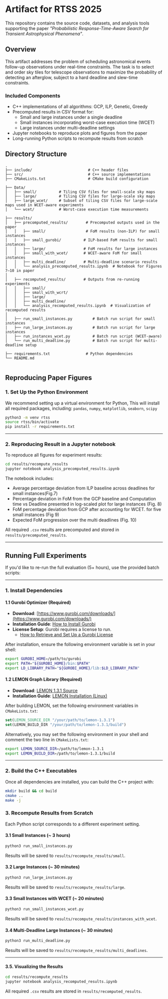 # Artifact for RTSS 2025
This repository contains the source code, datasets, and analysis tools supporting the paper *"Probabilistic Response-Time-Aware Search for Transient Astrophysical Phenomena"*.


## Overview
This artifact addresses the problem of scheduling astronomical events follow-up observations under real-time constraints. The task is to select and order sky tiles for telescope observations to maximize the probability of detecting an afterglow, subject to a hard deadline and slew-time constraints.

### Included Components
- C++ implementations of all algorithms: GCP, ILP, Genetic, Greedy
- Precomputed results in CSV format for:
  - Small and large instances under a single deadline
  - Small instances incorporating worst-case execution time (WCET)
  - Large instances under multi-deadline settings
- Jupyter notebooks to reproduce plots and figures from the paper
- Long-running Python scripts to recompute results from scratch


## Directory Structure

```
.
├── include/                         # C++ header files
├── src/                             # C++ source implementations
├── CMakeLists.txt                   # CMake build configuration

├── Data/
│   ├── small/          # Tiling CSV files for small-scale sky maps 
│   ├── large/          # Tiling CSV files for large-scale sky maps 
│   ├── large_wcet/     # Subset of tiling CSV files for large-scale maps used in WCET-aware experiments
│   └── wcet/           # Worst-case execution time measurements

├── results/
│   ├── precomputed_results/        # Precomputed outputs used in the paper
│   │   ├── small/                  # FoM results (non-ILP) for small instances
│   │   ├── small_gurobi/          # ILP-based FoM results for small instances
│   │   ├── large/                 # FoM results for large instances
│   │   ├── small_with_wcet/       # WCET-aware FoM for small instances
│   │   ├── multi_deadline/        # Multi-deadline scenario results
│   │   └── analysis_precomputed_results.ipynb  # Notebook for Figures 7–10 in paper
│
│   ├── recomputed_results/        # Outputs from re-running experiments
│   │   ├── small/                 
│   │   ├── small_with_wcrt/       
│   │   ├── large/                 
│   │   ├── multi_deadline/        
│   │   └── analysis_recomputed_results.ipynb  # Visualization of recomputed results
│
│   ├── run_small_instances.py         # Batch run script for small instances
│   ├── run_large_instances.py         # Batch run script for large instances
│   ├── run_instances_wcet.py          # Batch run script (WCET-aware)
│   └── run_multi_deadline.py          # Batch run script for multi-deadline setup

├── requirements.txt                # Python dependencies
└── README.md


```

## Reproducing Paper Figures
### 1. Set Up the Python Environment

We recommend setting up a virtual environment for Python, This will install all required packages, including: `pandas`, `numpy`, `matplotlib`, `seaborn`, `scipy`

```bash
python3 -m venv rtss
source rtss/bin/activate
pip install -r requirements.txt
```
---

### 2. Reproducing Result in a Jupyter notebook

To reproduce all figures for experiment results:

```bash
cd results/recompute_results
jupyter notebook analysis_precomputed_results.ipynb
```
The notebook includes:
- Average percentage deviation from ILP baseline across deadlines for small instances(Fig.7)
- Percentage deviation in FoM from the GCP baseline and Computation time vs Deadline presented in log-scaled plot for large instances (Fig. 8)
- FoM percentage deviation from GCP after accounting for WCET. for five small instances (Fig 9)
- Expected FoM progression over the multi deadlines (Fig. 10)

All required `.csv` results are precomputed and stored in `results/precomputed_results`.

---


## Running Full Experiments

If you'd like to re-run the full evaluation (5+ hours), use the provided batch scripts:

---

### 1. Install Dependencies

#### 1.1 Gurobi Optimizer (Required)

- **Download**: [https://www.gurobi.com/downloads/](https://www.gurobi.com/downloads/)
- **Installation Guide**: [How to Install Gurobi](https://support.gurobi.com/hc/en-us/articles/4534161999889)
- **License Setup**: Gurobi requires a license to run.
  - [How to Retrieve and Set Up a Gurobi License](https://support.gurobi.com/hc/en-us/articles/12872879801105)

After installation, ensure the following environment variable is set in your shell:

```bash
export GUROBI_HOME=/path/to/gurobi
export PATH="${GUROBI_HOME}/bin:$PATH"
export LD_LIBRARY_PATH="${GUROBI_HOME}/lib:$LD_LIBRARY_PATH"
```
#### 1.2 LEMON Graph Library (Required)

- **Download**: [LEMON 1.3.1 Source](http://lemon.cs.elte.hu/pub/sources/lemon-doc-1.3.1.tar.gz)
- **Installation Guide**: [LEMON Installation (Linux)](http://lemon.cs.elte.hu/trac/lemon/wiki/InstallLinux)

After building LEMON, set the following environment variables in `CMakeLists.txt`:
```cmake
set(LEMON_SOURCE_DIR "/your/path/to/lemon-1.3.1")
set(LEMON_BUILD_DIR "/your/path/to/lemon-1.3.1/build")
```

Alternatively, you may set the following environment in your shell and comment the two line in `CMakeLists.txt`:
```bash
export LEMON_SOURCE_DIR=/path/to/lemon-1.3.1
export LEMON_BUILD_DIR=/path/to/lemon-1.3.1/build
```
---

### 2. Build the C++ Executables

Once all dependencies are installed, you can build the C++ project with:

```bash
mkdir build && cd build
cmake ..
make -j
```


### 3. Recompute Results from Scratch

Each Python script corresponds to a different experiment setting. 

#### 3.1 Small Instances (~ 3 hours)
```bash
python3 run_small_instances.py
```
Results will be saved to `results/recompute_results/small`.

#### 3.2 Large Instances (~ 30 minutes)

```bash
python3 run_large_instances.py
```
Results will be saved to `results/recompute_results/large`.

#### 3.3 Small Instances with WCET (~ 20 minutes)

```bash
python3 run_small_instances_wcet.py
```
Results will be saved to `results/recompute_results/instances_with_wcet`.

#### 3.4 Multi-Deadline Large Instances (~ 30 minutes)

```bash
python3 run_multi_deadline.py
```
Results will be saved to `results/recompute_results/multi_deadlines`.

---

#### 3.5. Visualizing the Results

```bash
cd results/recompute_results
jupyter notebook analysis_recomputed_results.ipynb
```
All required `.csv` results are stored in `results/recomputed_results`.

